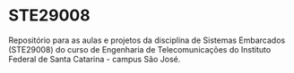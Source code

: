 # STE29008
Repositório para as aulas e projetos da disciplina de Sistemas Embarcados (STE29008) do curso de Engenharia de Telecomunicações do Instituto Federal de Santa Catarina - campus São José.

